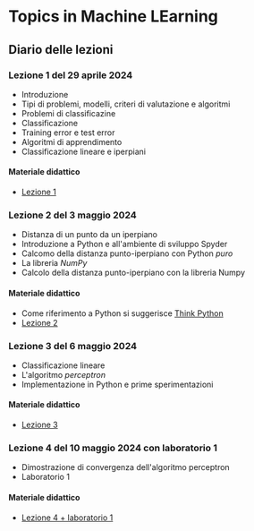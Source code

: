# Topics in Machine LEarning

## Diario delle lezioni

### Lezione 1 del 29 aprile 2024

- Introduzione
- Tipi di problemi, modelli, criteri di valutazione e algoritmi
- Problemi di classificazine
- Classificazione
- Training error e test error
- Algoritmi di apprendimento
- Classificazione lineare e iperpiani

#### Materiale didattico

- [Lezione 1](lez_01.ipynb)

### Lezione 2 del 3 maggio 2024

- Distanza di un punto da un iperpiano
- Introduzione a Python e all'ambiente di sviluppo Spyder
- Calcomo della distanza punto-iperpiano con Python *puro*
- La libreria *NumPy*
- Calcolo della distanza punto-iperpiano con la libreria Numpy

#### Materiale didattico

- Come riferimento a Python si suggerisce [Think Python](https://greenteapress.com/thinkpython/thinkpython.html)
- [Lezione 2](lez_02.ipynb)

### Lezione 3 del 6 maggio 2024

- Classificazione lineare
- L'algoritmo *perceptron*
- Implementazione in Python e prime sperimentazioni

#### Materiale didattico

- [Lezione 3](lez_03.ipynb)

### Lezione 4 del 10 maggio 2024 con laboratorio 1

- Dimostrazione di convergenza dell'algoritmo perceptron
- Laboratorio 1

#### Materiale didattico

- [Lezione 4 + laboratorio 1](lez_04+lab_01.ipynb)

